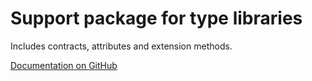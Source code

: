 Support package for type libraries
===

Includes contracts, attributes and extension methods.

[Documentation on GitHub](https://github.com/oyms/NorwegianTypes)
